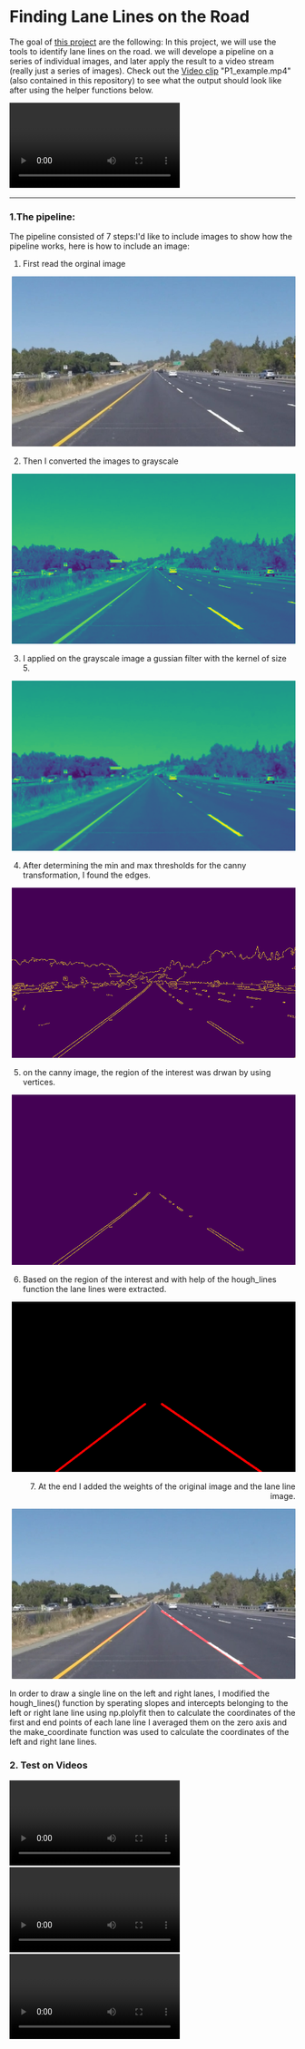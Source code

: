 # **Finding Lane Lines on the Road** 




The goal of [this project](https://github.com/A2Amir/Finding-Lane-Lines-on-the-Road/blob/master/P1.ipynb) are the following: In this project, we will use the tools to identify lane lines on the road.  we will  develope a pipeline on a series of individual images, and later apply the result to a video stream (really just a series of images). Check out the [Video clip](./examples/P1_example.mp4) "P1_example.mp4" (also contained in this repository) to see what the output should look like after using the helper functions below. 

<video controls="controls">
  <source type="video/mp4" src="./examples/raw-lines-example.mp4"></source>
  <p>Your browser does not support the video element.</p>
</video>



---


### 1.The pipeline:

The pipeline consisted of 7 steps:I'd like to include images to show how the pipeline works, here is how to include an image: 


1.  First read  the orginal image
 <p align="right">
<img src="./test_images/solidYellowLeft.jpg" alt="orginal image " width="500" height="300" />
<p align="right">


2.  Then I converted the images to grayscale

 <p align="right">
<img src="./examples/grayscale.png" alt="grayscale image " width="500" height="300" />
<p align="right">
  
3.  I applied on the grayscale image a gussian filter with the kernel of size 5.

 <p align="right">
<img src="./examples/blur.png" alt="blur image " width="500" height="300" />
<p align="right">
  
4.  After determining the min and max thresholds for the canny transformation, I found the edges.

 <p align="right">
<img src="./examples/canny.png" alt="canny image " width="500" height="300" />
<p align="right">
  
5.  on the canny image, the region of the interest was drwan by using vertices.
 <p align="right">
<img src="./examples/RoI.png" alt="RoI image " width="500" height="300" />
<p align="right">
  

6.  Based on the region of the interest and with help of the hough_lines function the lane lines were extracted.

 <p align="right">
<img src="./examples/lines_img.png" alt="lines_img image " width="500" height="300" />
<p align="right">
7.  At the end I added the weights of the original image and the lane line image.
 <p align="right">
<img src="./examples/weighted_img.png" alt="weighted_img image " width="500" height="300" />
<p align="right">

In order to draw a single line on the left and right lanes, I modified the hough_lines() function by sperating slopes and intercepts belonging to the left  or right lane line using np.plolyfit then to calculate the coordinates of the first and end points of each lane line I averaged them on the zero axis and the make_coordinate function was used to calculate the coordinates of the left and right lane lines.





  
### 2. Test on Videos

![Video clip](./test_videos_output/solidYellowLeft.mp4) 
![Video clip](./test_videos_output/solidWhiteRight.mp4) 
![Video clip](./test_videos_output/challenge.mp4) 
